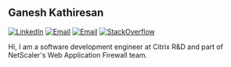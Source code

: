 ## Ganesh Kathiresan
<p>
<a href="https://www.linkedin.com/in/ganesh-kathiresan/"><img alt="LinkedIn" src="https://img.shields.io/badge/LinkedIn-Ganesh%20Kathiresan-blue?style=flat-square&logo=linkedin"></a>
<a href="mailto:ganesh3597@gmail.com"><img alt="Email" src="https://img.shields.io/badge/Email-ganesh3597@gmail.com-red?style=flat-square&logo=gmail"></a>
<a href="mailto:ganesh.kathiresan@citrix.com"><img alt="Email" src="https://img.shields.io/badge/Email-ganesh.kathiresan@citrix.com-black?style=flat-square&logo=citrix"></a>
<a href="https://stackoverflow.com/users/5671364/ganesh-kathiresan"><img alt="StackOverflow" src="https://img.shields.io/badge/Stack%20Overflow-Ganesh-orange?style=flat-square&logo=stack-overflow"></a>
</p>

Hi, I am a software development engineer at Citrix R&D and part of NetScaler's Web Application Firewall team.
